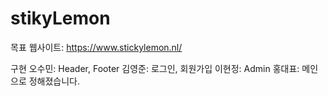 # stikyLemon
목표 웹사이트:
https://www.stickylemon.nl/

구현
오수민: Header, Footer
김영준: 로그인, 회원가입
이현정: Admin 
홍대표: 메인
으로 정해졌습니다.
